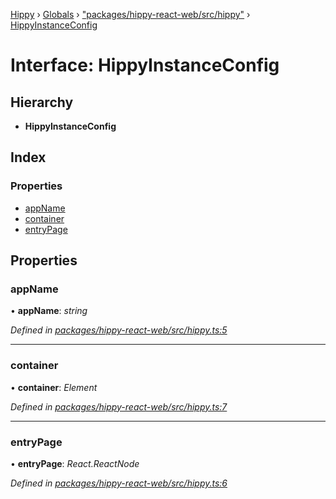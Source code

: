 [Hippy](../README.md) › [Globals](../globals.md) › ["packages/hippy-react-web/src/hippy"](../modules/_packages_hippy_react_web_src_hippy_.md) › [HippyInstanceConfig](_packages_hippy_react_web_src_hippy_.hippyinstanceconfig.md)

# Interface: HippyInstanceConfig

## Hierarchy

* **HippyInstanceConfig**

## Index

### Properties

* [appName](_packages_hippy_react_web_src_hippy_.hippyinstanceconfig.md#appname)
* [container](_packages_hippy_react_web_src_hippy_.hippyinstanceconfig.md#container)
* [entryPage](_packages_hippy_react_web_src_hippy_.hippyinstanceconfig.md#entrypage)

## Properties

###  appName

• **appName**: *string*

*Defined in [packages/hippy-react-web/src/hippy.ts:5](https://github.com/jeromehan/Hippy/blob/6216275/packages/hippy-react-web/src/hippy.ts#L5)*

___

###  container

• **container**: *Element*

*Defined in [packages/hippy-react-web/src/hippy.ts:7](https://github.com/jeromehan/Hippy/blob/6216275/packages/hippy-react-web/src/hippy.ts#L7)*

___

###  entryPage

• **entryPage**: *React.ReactNode*

*Defined in [packages/hippy-react-web/src/hippy.ts:6](https://github.com/jeromehan/Hippy/blob/6216275/packages/hippy-react-web/src/hippy.ts#L6)*
